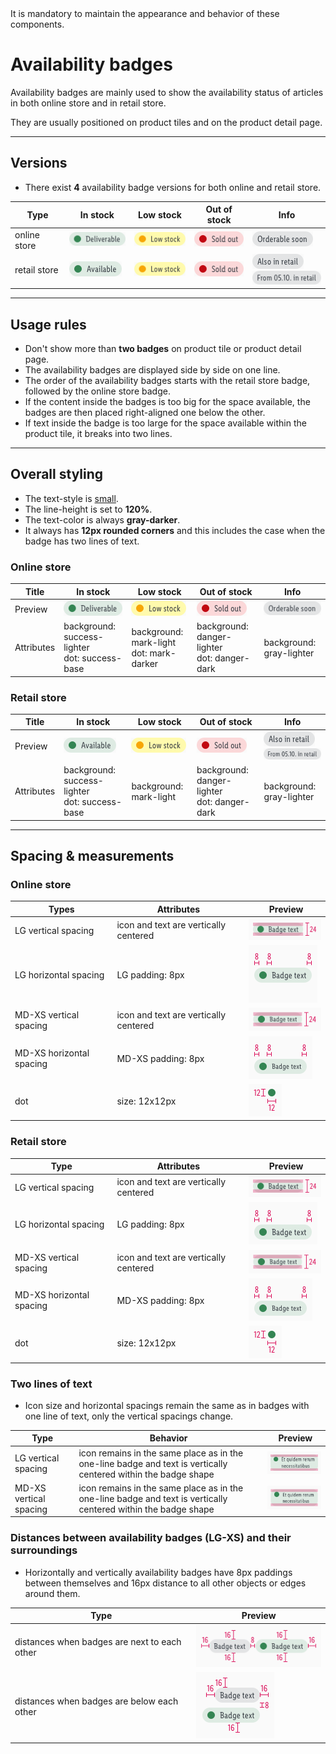 <AlertWarning alertHeadline="Not modifiable">
It is mandatory to maintain the appearance and behavior of these components.
</AlertWarning>

# Availability badges

Availability badges are mainly used to show the availability status of articles in both online store and in retail store.

They are usually positioned on product tiles and on the product detail page.

---

## Versions

- There exist **4** availability badge versions for both online and retail store.

Type | In stock | Low stock | Out of stock | Info
---------|----------|---------|---------|---------
 online store | ![in stock](assets/versions/online-deliverable@1x.png) | ![low stock](assets/versions/online-low-stock@1x.png) | ![out of stock](assets/versions/online-out-of-stock@1x.png) | ![info](assets/versions/online-orderable-soon@1x.png)
 retail store | ![in stock](assets/versions/retail-available@1x.png) | ![low stock](assets/versions/retail-low-stock@1x.png) | ![out of stock](assets/versions/retail-out-of-stock@1x.png) | ![also in retail](assets/versions/retail-also-in-retail@1x.png) <br> ![from date in retail](assets/versions/retail-from-dd-mm-retail@1x.png)

---

## Usage rules

- Don't show more than **two badges** on product tile or product detail page.
- The availability badges are displayed side by side on one line.
- The order of the availability badges starts with the retail store badge, followed by the online store badge.
- If the content inside the badges is too big for the space available, the badges are then placed right-aligned one below the other.
- If text inside the badge is too large for the space available within the product tile, it breaks into two lines.

---

## Overall styling

- The text-style is [small](../../General/Typography/Typography.md#small).
- The line-height is set to **120%**.
- The text-color is always **gray-darker**.
- It always has **12px rounded corners** and this includes the case when the badge has two lines of text.

### Online store

Title | In stock | Low stock | Out of stock | Info
---------|----------|---------|---------|---------
 Preview | ![in stock](assets/versions/online-deliverable@1x.png) | ![low stock](assets/versions/online-low-stock@1x.png) | ![out of stock](assets/versions/online-out-of-stock@1x.png) | ![also in retail](assets/versions/online-orderable-soon@1x.png)
 Attributes | background: success-lighter <br> dot: success-base | background: mark-light <br> dot: mark-darker | background: danger-lighter <br> dot: danger-dark | background: gray-lighter

### Retail store

 Title | In stock | Low stock | Out of stock | Info
---------|----------|---------|---------|---------
Preview | ![in stock](assets/versions/retail-available@1x.png) | ![low stock](assets/versions/retail-low-stock@1x.png) | ![out of stock](assets/versions/retail-out-of-stock@1x.png) | ![also in retail](assets/versions/retail-also-in-retail@1x.png) <br> ![also in retail](assets/versions/retail-from-dd-mm-retail@1x.png)
 Attributes | background: success-lighter <br> dot: success-base | background: mark-light | background: danger-lighter <br> dot: danger-dark | background: gray-lighter

---

## Spacing & measurements

### Online store

| Types | Attributes | Preview |
|---|---|---|
| LG vertical spacing | icon and text are vertically centered | ![horizontal-spacing](assets/spacings/online-vertical-LG@1x.png) |
| LG horizontal spacing | LG padding: 8px | ![horizontal-spacing](assets/spacings/online-horizontal-LG@1x.png) |
| MD-XS vertical spacing | icon and text are vertically centered | ![vertical-spacing](assets/spacings/online-vertical-MD-XS@1x.png) |
| MD-XS horizontal spacing | MD-XS padding: 8px | ![horizontal-spacing](assets/spacings/online-horizontal-MD-XS@1x.png) |
|dot | size: 12x12px | ![horizontal-spacing](assets/icon-online@1x.png) |

### Retail store

| Type | Attributes | Preview |
|---|---|---|
| LG vertical spacing | icon and text are vertically centered | ![horizontal-spacing](assets/spacings/retail-vertical-LG@1x.png) |
| LG horizontal spacing | LG padding: 8px | ![horizontal-spacing](assets/spacings/retail-horizontal-LG@1x.png) |
| MD-XS vertical spacing | icon and text are vertically centered | ![vertical-spacing](assets/spacings/retail-vertical-MD-XS@1x.png) |
| MD-XS horizontal spacing | MD-XS padding: 8px | ![horizontal-spacing](assets/spacings/retail-horizontal-MD-XS@1x.png) |
| dot | size: 12x12px | ![horizontal-spacing](assets/dot-size@1x.png) |

### Two lines of text

- Icon size and horizontal spacings remain the same as in badges with one line of text, only the vertical spacings change.

| Type | Behavior | Preview |
|---|---|---|
| LG vertical spacing | icon remains in the same place as in the one-line badge and text is vertically centered within the badge shape | ![horizontal-spacing](assets/two-lines-LG@1x.png) |
| MD-XS vertical spacing | icon remains in the same place as in the one-line badge and text is vertically centered within the badge shape | ![vertical-spacing](assets/two-lines-MD-XS@1x.png) |

### Distances between availability badges (LG-XS) and their surroundings

- Horizontally and vertically availability badges have 8px paddings between themselves and 16px distance to all other objects or edges around them.

Type | Preview |
---------|----------|
 distances when badges are next to each other | ![distances-horizontal](assets/distances-horizontal@1x.png)
 distances when badges are below each other | ![distances-vertical](assets/distances-vertical@1x.png)
